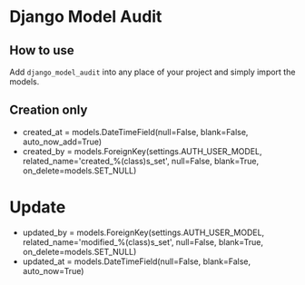 # Django Model Audit

## How to use

Add `django_model_audit` into any place of your project and simply import the models.

## Creation only

* created_at = models.DateTimeField(null=False, blank=False, auto_now_add=True)
* created_by = models.ForeignKey(settings.AUTH_USER_MODEL, related_name='created_%(class)s_set',
                                   null=False, blank=True, on_delete=models.SET_NULL)

# Update

* updated_by = models.ForeignKey(settings.AUTH_USER_MODEL, related_name='modified_%(class)s_set',
                                    null=False, blank=True, on_delete=models.SET_NULL)
* updated_at = models.DateTimeField(null=False, blank=False, auto_now=True)
